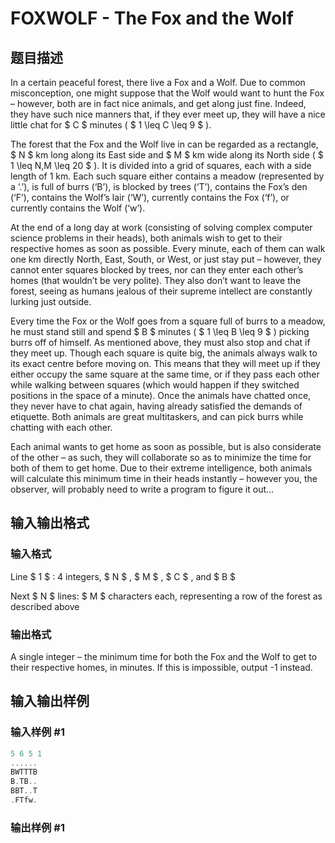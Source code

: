 # FOXWOLF - The Fox and the Wolf

## 题目描述

In a certain peaceful forest, there live a Fox and a Wolf. Due to common misconception, one might suppose that the Wolf would want to hunt the Fox – however, both are in fact nice animals, and get along just fine. Indeed, they have such nice manners that, if they ever meet up, they will have a nice little chat for $ C $ minutes ( $ 1 \leq C \leq 9 $ ).

The forest that the Fox and the Wolf live in can be regarded as a rectangle, $ N $ km long along its East side and $ M $ km wide along its North side ( $ 1 \leq N,M \leq 20 $ ). It is divided into a grid of squares, each with a side length of 1 km. Each such square either contains a meadow (represented by a ‘.’), is full of burrs (‘B’), is blocked by trees (‘T’), contains the Fox’s den (‘F’), contains the Wolf’s lair (‘W’), currently contains the Fox (‘f’), or currently contains the Wolf (‘w’).

At the end of a long day at work (consisting of solving complex computer science problems in their heads), both animals wish to get to their respective homes as soon as possible. Every minute, each of them can walk one km directly North, East, South, or West, or just stay put – however, they cannot enter squares blocked by trees, nor can they enter each other’s homes (that wouldn’t be very polite). They also don’t want to leave the forest, seeing as humans jealous of their supreme intellect are constantly lurking just outside.

Every time the Fox or the Wolf goes from a square full of burrs to a meadow, he must stand still and spend $ B $ minutes ( $ 1 \leq B \leq 9 $ ) picking burrs off of himself. As mentioned above, they must also stop and chat if they meet up. Though each square is quite big, the animals always walk to its exact centre before moving on. This means that they will meet up if they either occupy the same square at the same time, or if they pass each other while walking between squares (which would happen if they switched positions in the space of a minute). Once the animals have chatted once, they never have to chat again, having already satisfied the demands of etiquette. Both animals are great multitaskers, and can pick burrs while chatting with each other.

Each animal wants to get home as soon as possible, but is also considerate of the other – as such, they will collaborate so as to minimize the time for both of them to get home. Due to their extreme intelligence, both animals will calculate this minimum time in their heads instantly – however you, the observer, will probably need to write a program to figure it out...

## 输入输出格式

### 输入格式

Line $ 1 $ : 4 integers, $ N $ , $ M $ , $ C $ , and $ B $

Next $ N $ lines: $ M $ characters each, representing a row of the forest as described above

### 输出格式

A single integer – the minimum time for both the Fox and the Wolf to get to their respective homes, in minutes. If this is impossible, output -1 instead.

## 输入输出样例

### 输入样例 #1

```cpp
5 6 5 1
......
BWTTTB
B.TB..
BBT..T
.FTfw.
```


### 输出样例 #1

```cpp

```
